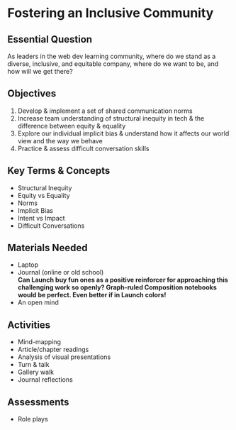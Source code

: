 # Fostering an Inclusive Community  

## Essential Question  
As leaders in the web dev learning community, where do we stand as a diverse, inclusive, and equitable company, where do we want to be, and how will we get there?  

## Objectives  
1) Develop & implement a set of shared communication norms
2) Increase team understanding of structural inequity in tech & the difference between equity & equality  
3) Explore our individual implicit bias & understand how it affects our world view and the way we behave  
4) Practice & assess difficult conversation skills  

## Key Terms & Concepts  
* Structural Inequity
* Equity vs Equality
* Norms
* Implicit Bias
* Intent vs Impact
* Difficult Conversations  

## Materials Needed  
* Laptop  
* Journal (online or old school)   
**Can Launch buy fun ones as a positive reinforcer for approaching this challenging work so openly? Graph-ruled Composition notebooks would be perfect. Even better if in Launch colors!**
* An open mind

## Activities
* Mind-mapping  
* Article/chapter readings
* Analysis of visual presentations   
* Turn & talk  
* Gallery walk  
* Journal reflections  

## Assessments
* Role plays  

